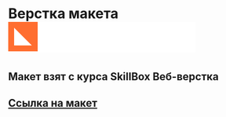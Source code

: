 # Верстка макета [![High pass](dist/img/logo.svg)](https://www.figma.com/file/u1WrVmV056NKsEyQjaSTXA/Photo?node-id=0%3A1&t=gRPqcYtLvJ234Vgy-0)
## Макет взят с курса SkillBox Веб-верстка
## [Ссылка на макет](https://www.figma.com/file/u1WrVmV056NKsEyQjaSTXA/Photo?node-id=0%3A1&t=gRPqcYtLvJ234Vgy-0)